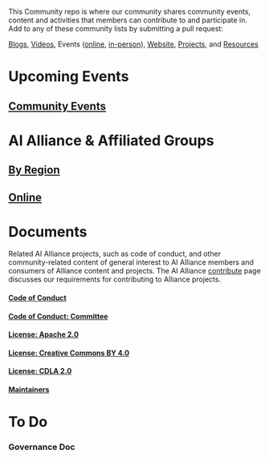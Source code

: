 This Community repo is where our community shares community events, content and activities that members can contribute to and participate in. Add to any of these community lists by submitting a pull request:

[Blogs](/blog/readme.md), [Videos](/videos/readme.md), Events ([online](), [in-person](/events/2025/readme.md)), [Website](/website/readme.md), [Projects](/projects/readme.md), and [Resources](/resources/readme.md)

# Upcoming Events 

## [Community Events](https://github.com/The-AI-Alliance/community/blob/main/events/readme.md)

# AI Alliance & Affiliated Groups
## [By Region](https://github.com/The-AI-Alliance/community/blob/main/groups/regional.md)
## [Online](https://github.com/The-AI-Alliance/community/blob/main/online/office-hours.md)

# Documents
Related AI Alliance projects, such as code of conduct, and other community-related content of general interest to AI Alliance members and consumers of Alliance content and projects. The AI Alliance [contribute](https://thealliance.ai/contribute) page discusses our requirements for contributing to Alliance projects. 
#### [Code of Conduct](https://github.com/The-AI-Alliance/community/blob/main/CODE_OF_CONDUCT.md)
#### [Code of Conduct: Committee](https://github.com/The-AI-Alliance/community/blob/main/CODE_OF_CONDUCT_COMMITTEE.md)
#### [License: Apache 2.0](https://github.com/The-AI-Alliance/community/blob/main/LICENSE.Apache-2.0)
#### [License: Creative Commons BY 4.0](https://github.com/The-AI-Alliance/community/blob/main/LICENSE.CC-BY-4.0)
#### [License: CDLA 2.0](https://github.com/The-AI-Alliance/community/blob/main/LICENSE.CDLA-2.0)
#### [Maintainers](https://github.com/The-AI-Alliance/community/blob/main/MAINTAINERS.md)

# To Do
### Governance Doc

